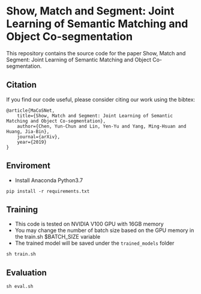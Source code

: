 # Show, Match and Segment: Joint Learning of Semantic Matching and Object Co-segmentation

This repository contains the source code for the paper Show, Match and Segment: Joint Learning of Semantic Matching and Object Co-segmentation.

## Citation
If you find our code useful, please consider citing our work using the bibtex:
```
@article{MaCoSNet,
    title={Show, Match and Segment: Joint Learning of Semantic Matching and Object Co-segmentation},
    author={Chen, Yun-Chun and Lin, Yen-Yu and Yang, Ming-Hsuan and Huang, Jia-Bin},
    journal={arXiv},
    year={2019}
}
```

## Enviroment
 - Install Anaconda Python3.7
 
``` 
pip install -r requirements.txt
```

## Training
 - This code is tested on NVIDIA V100 GPU with 16GB memory
 - You may change the number of batch size based on the GPU memory in the train.sh $BATCH_SIZE variable
 - The trained model will be saved under the `trained_models` folder
 
``` 
sh train.sh
```


## Evaluation
 
``` 
sh eval.sh
```

